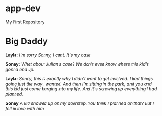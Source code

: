 # app-dev
My First Repository
# Big Daddy
**Layla:** 
*I'm sorry Sonny, I cant. It's my case*

**Sonny:**
*What about Julian's case? We don't even know where this kid's gonna end up.*

**Layla:**
*Sonny, this is exactly why I didn't want to get involved. I had things going just the way I wanted. And then I'm sitting in the park, and you and this kid just come barging into my life. And it's screwing up everything I had planned.*

**Sonny**
*A kid showed up on my doorstep. You think I planned on that? But I fell in love with him*
